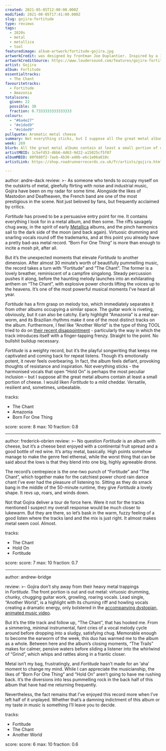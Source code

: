 ```yaml
---
created: 2021-05-05T12:00:00.000Z
modified: 2021-08-05T17:41:00.000Z
slug: gojira-fortitude
type: reviews
tags:
  - 2020s
  - metal
  - metallica
  - tool
featuredimage: album-artwork/fortitude-gojira.jpg
artworkCredit: was designed by frontman Joe Duplantier. Inspired by a 1898 painting of the Greek god Athena by Austrian artist Gustav Klimt, Duplantier ‘wanted to represent an indigenous person, because a lot of the album is a tribute to indigenous communities – I wanted to represent that aspect.’
artworkCreditSource: https://www.loudersound.com/features/gojira-fortitude-album-artwork-interview
artist: Gojira
album: Fortitude
essentialtracks:
  - The Chant
favouritetracks:
  - Fortitude
  - Amazonia
totalscore:
  given: 22
  possible: 30
  fraction: 0.7333333333333333
colours:
  - "#6a4e27"
  - "#e1ded9"
  - "#e1ded9"
pullquote: Aromatic metal cheese
summary: Not everything sticks, but I suppose all the great metal albums contain at least a small portion of cheese. I would liken Fortitude to a mild cheddar. Versatile, resilient and, sometimes, unbeatable.
week: 269
blurb: All the great metal albums contain at least a small portion of cheese. Fortitude is similar to a mild cheddar. Versatile, resilient and, sometimes, unbeatable.
artistMBID: 1c5efd53-d6b6-4d63-9d22-a15025cf5f07
albumMBID: 80f680f2-7aeb-4b30-a40b-e6c1e06a010c
artistLink: https://shop.roadrunnerrecords.co.uk/fr/artists/gojira.html

---
```

author: andre-dack
review: >-
  As someone who tends to occupy myself on the outskirts of metal, gleefully flirting with noise and industrial music, Gojira have been on my radar for some time. Alongside the likes of Mastodon and Deafheaven, the French band are one of the most prestigious in the scene. Not just beloved by fans, but frequently acclaimed by critics.
  
  _Fortitude_ has proved to be a persuasive entry point for me. It contains everything I look for in a metal album, and then some. The riffs savagely chug away, in the spirit of early [Metallica](/listening-parties/metallica-hardwired-to-self-destruct/) albums, and the pinch harmonics sail to the dark side of the moon (and back again). Virtuosic drumming and snarling vocals round off the trademarks, and at this point you already have a pretty bad-ass metal record. “Born For One Thing” is more than enough to incite a mosh pit, after all.

  But it’s the unexpected moments that elevate _Fortitude_ to another dimension. After almost 30 minute’s worth of beautifully pummelling music, the record takes a turn with “Fortitude” and “The Chant”. The former is a lovely breather, reminiscent of a campfire singalong. Steady percussion pushes it along, before the haunting melody launches into an exhilarating anthem on “The Chant”, with explosive power chords lifting the voices up to the heavens. It’s one of the most powerful musical moments I’ve heard all year.

  _Fortitude_ has a firm grasp on melody too, which immediately separates it from other albums occupying a similar space. The guitar work is riveting, obviously, but it can also be catchy. Early highlight “Amazonia” is a real ear-worm, and its Brazilian rhythms make it one of the most distinct tracks on the album. Furthermore, I feel like “Another World” is the type of thing TOOL tried to do on [their recent disappointment](/reviews/tool-fear-inoculum/) - particularly the way in which the track introduces itself with a finger-tapping frenzy. Straight to the point. No bullshit buildup necessary.

  _Fortitude_ is a weighty record, but it’s the playful songwriting that keeps me captivated and coming back for repeat listens. Though it’s emotionally potent, it never feels overbearing. In fact, the album feels defiant, provoking thoughts of resistance and inspiration. Not everything sticks - the harmonised vocals that open “Hold On” is perhaps the most peculiar inclusion – but I suppose all the great metal albums contain at least a small portion of cheese. I would liken _Fortitude_ to a mild cheddar. Versatile, resilient and, sometimes, unbeatable.

tracks:
  - The Chant
  - Amazonia
  - Born For One Thing

score:
  score: 8
  max: 10
  fraction: 0.8

---
author: frederick-obrien
review: >-
  No question _Fortitude_ is an album with cheese, but it’s a cheese best enjoyed with a continental fruit spread and a good bottle of red wine. It’s artsy metal, basically. High points somehow manage to make the genre feel ethereal, while the worst thing that can be said about the lows is that they blend into one big, highly agreeable drone.

  The record’s centrepiece is the one-two punch of “Fortitude” and “The Chant”, which together make for the catchiest power chord rain dance chant I’ve ever had the pleasure of listening to. Sitting as they do smack bang in the middle of the 50-minute runtime, they give _Fortitude_ a lovely shape. It revs up, roars, and winds down.

  Not that Gojira deliver a tour de force here. Were it not for the tracks mentioned I suspect my overall response would be much closer to lukewarm. But they are there, so let’s bask in the warm, fuzzy feeling of a good listen where the tracks land and the mix is just right. It almost makes metal seem cool. Almost.

tracks:
  - The Chant
  - Hold On
  - Fortitude

score:
  score: 7
  max: 10
  fraction: 0.7

---

author: andrew-bridge

review: >-
  Gojira don’t shy away from their heavy metal trappings in _Fortitude_. The front portion is out and out metal: virtuosic drumming, chunky, chugging guitar work, growling, roaring vocals. Lead single, “Another World”, is a highlight with its churning riff and howling vocals creating a dramatic energy, only bolstered in the [accompanying dystopian, animated music video](https://www.youtube.com/watch?v=iqrMFNMgVS0).

  But it’s the title track and follow up, “The Chant”, that has hooked me. From a simmering, minimal instrumental, faint cries of a vocal melody cycle around before dropping into a sludgy, satisfying chug. Memorable enough to become the earworm of the week, this duo has warmed me to the album as a whole. Between here and the album’s closing moments, “The Trails” makes for calmer, pensive waters before sliding a listener into the whirlwind of “Grind”, which whips and rattles along in a frantic closer.

  Metal isn’t my bag, frustratingly, and _Fortitude_ hasn’t made for an ‘aha’ moment to change my mind. While I can appreciate the musicianship, the likes of “Born For One Thing” and “Hold On” aren’t going to have me rushing back. It’s the diversions into less pummelling rock in the back half of this album that have had me returning frequently.
  
  Nevertheless, the fact remains that I’ve enjoyed this record more when I’ve left half of it unplayed. Whether that’s a damning indictment of this album or my taste in music is something I’ll leave you to decide.

tracks:
  - Fortitude
  - The Chant
  - Another World

score:
  score: 6
  max: 10
  fraction: 0.6
